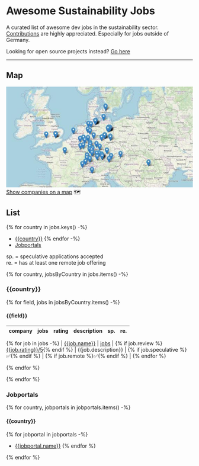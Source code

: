 # Awesome Sustainability Jobs

A curated list of awesome dev jobs in the sustainability sector.\
[Contributions](https://github.com/pogopaule/awesome-sustainability-jobs/blob/main/CONTRIBUTING.md) are highly appreciated. Especially for jobs outside of Germany.

Looking for open source projects instead? [Go here](https://github.com/protontypes/open-sustainable-technology)

---

## Map

![preview image of map](map.jpg)
[Show companies on a map](https://awesome-sustainability-jobs.netlify.app/) 🗺️

## List

{% for country in jobs.keys() -%}
- [{{country}}]({{toc_link(country)}})
{% endfor -%}
- [Jobportals](#jobportals)


sp. = speculative applications accepted\
re. = has at least one remote job offering

{% for country, jobsByCountry in jobs.items() -%}
### {{country}}

{% for field, jobs in jobsByCountry.items() -%}
#### {{field}}

| company | jobs | rating | description | sp. | re. |
| - | - | - | - | - | - |
{% for job in jobs -%}
| [{{job.name}}]({{job.website}}) | [jobs]({{job.jobs}}) | {% if job.review %}[{{job.rating}}/5]({{job.review}}){% endif %} | {{job.description}} | {% if job.speculative %}✅{% endif %} | {% if job.remote %}✅{% endif %} |
{% endfor %}

{% endfor %}

{% endfor %}

### Jobportals

{% for country, jobportals in jobportals.items() -%}
#### {{country}}

{% for jobportal in jobportals -%}
* [{{jobportal.name}}]({{jobportal.website}})
{% endfor %}

{% endfor %}
